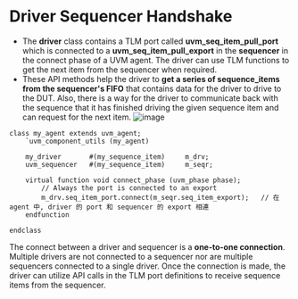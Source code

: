 # Driver Sequencer Handshake
* The **driver** class contains a TLM port called **uvm_seq_item_pull_port** which is connected to a **uvm_seq_item_pull_export** in the **sequencer** in the connect phase of a UVM agent. The driver can use TLM functions to get the next item from the sequencer when required.
* These API methods help the driver to **get a series of sequence_items from the sequencer's FIFO** that contains data for the driver to drive to the DUT. Also, there is a way for the driver to communicate back with the sequence that it has finished driving the given sequence item and can request for the next item.
![image](https://github.com/user-attachments/assets/2324d4bd-4459-4a06-bd12-c6c0a3b2d82a)
```
class my_agent extends uvm_agent;
	`uvm_component_utils (my_agent)

	my_driver  		#(my_sequence_item) 	m_drv;
	uvm_sequencer 	#(my_sequence_item)  	m_seqr;

	virtual function void connect_phase (uvm_phase phase);
		// Always the port is connected to an export
		m_drv.seq_item_port.connect(m_seqr.seq_item_export);   // 在 agent 中, driver 的 port 和 sequencer 的 export 相連
	endfunction

endclass
```
The connect between a driver and sequencer is a **one-to-one connection**. Multiple drivers are not connected to a sequencer nor are multiple sequencers connected to a single driver. Once the connection is made, the driver can utilize API calls in the TLM port definitions to receive sequence items from the sequencer.
